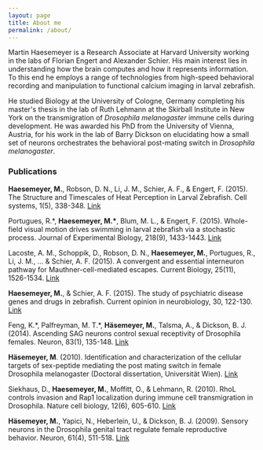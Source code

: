 ```yaml
---
layout: page
title: About me
permalink: /about/
---
```


Martin Haesemeyer is a Research Associate at Harvard University working in the labs of Florian
Engert and Alexander Schier. His main interest lies in understanding how the brain computes
and how it represents information. To this end he employs a range of technologies from
high-speed behavioral recording and manipulation to functional calcium imaging in larval
zebrafish.

He studied Biology at the University of Cologne, Germany completing his master's thesis in
the lab of Ruth Lehmann at the Skirball Institute in New York on the transmigration of
*Drosophila melanogaster* immune cells during development. He was awarded his PhD from the
University of Vienna, Austria, for his work in the lab of Barry Dickson on elucidating
how a small set of neurons orchestrates the behavioral post-mating switch in
*Drosophila melanogaster*.


### Publications
**Haesemeyer, M.**, Robson, D. N., Li, J. M., Schier, A. F., & Engert, F. (2015).
The Structure and Timescales of Heat Perception in Larval Zebrafish.
Cell systems, 1(5), 338-348.
[Link](http://www.sciencedirect.com/science/article/pii/S2405471215001842)

Portugues, R.&#42;, **Haesemeyer, M.&#42;**, Blum, M. L., & Engert, F. (2015).
Whole-field visual motion drives swimming in larval zebrafish via a stochastic process.
Journal of Experimental Biology, 218(9), 1433-1443.
[Link](http://jeb.biologists.org/content/218/9/1433.short)

Lacoste, A. M., Schoppik, D., Robson, D. N., **Haesemeyer, M.**, Portugues, R., Li, J. M., ... & Schier, A. F. (2015).
A convergent and essential interneuron pathway for Mauthner-cell-mediated escapes.
Current Biology, 25(11), 1526-1534.
[Link](http://www.sciencedirect.com/science/article/pii/S0960982215004765)

**Haesemeyer, M.**, & Schier, A. F. (2015).
The study of psychiatric disease genes and drugs in zebrafish.
Current opinion in neurobiology, 30, 122-130.
[Link](http://www.sciencedirect.com/science/article/pii/S0959438814002384)

Feng, K.&#42;, Palfreyman, M. T.&#42;, **Häsemeyer, M.**, Talsma, A., & Dickson, B. J. (2014).
Ascending SAG neurons control sexual receptivity of Drosophila females.
Neuron, 83(1), 135-148.
[Link](http://www.sciencedirect.com/science/article/pii/S0896627309000762)

**Häsemeyer, M**. (2010).
Identification and characterization of the cellular targets of sex-peptide mediating the post mating switch in female Drosophila melanogaster
(Doctoral dissertation, Universität Wien).
[Link](http://othes.univie.ac.at/9728/)

Siekhaus, D., **Haesemeyer, M.**, Moffitt, O., & Lehmann, R. (2010).
RhoL controls invasion and Rap1 localization during immune cell transmigration in Drosophila.
Nature cell biology, 12(6), 605-610.
[Link](http://www.nature.com/ncb/journal/v12/n6/abs/ncb2063.html)

**Häsemeyer, M.**, Yapici, N., Heberlein, U., & Dickson, B. J. (2009).
Sensory neurons in the Drosophila genital tract regulate female reproductive behavior.
Neuron, 61(4), 511-518.
[Link](http://www.sciencedirect.com/science/article/pii/S0896627309000762)
